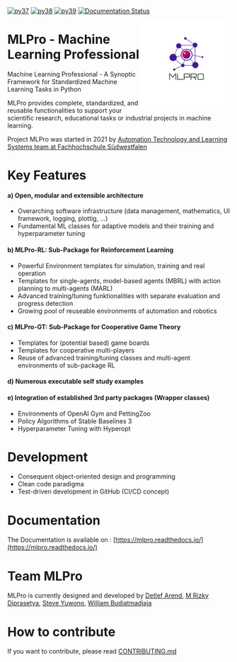 [![py37](https://github.com/fhswf/MLPro/actions/workflows/python37.yml/badge.svg)](https://github.com/fhswf/MLPro/actions/workflows/python37.yml)
[![py38](https://github.com/fhswf/MLPro/actions/workflows/python38.yml/badge.svg)](https://github.com/fhswf/MLPro/actions/workflows/python38.yml)
[![py39](https://github.com/fhswf/MLPro/actions/workflows/python39.yml/badge.svg)](https://github.com/fhswf/MLPro/actions/workflows/python39.yml)
[![Documentation Status](https://readthedocs.org/projects/mlpro/badge/?version=latest)](https://mlpro.readthedocs.io/en/latest/?badge=latest)

<img src="https://github.com/fhswf/MLPro/blob/main/doc/logo/original/logo.png" align="right" width="40%"/>

# MLPro - Machine Learning Professional
Machine Learning Professional - A Synoptic Framework for Standardized Machine Learning Tasks in Python

MLPro provides complete, standardized, and reusable functionalities to support your scientific research, educational tasks or industrial projects in machine learning.

Project MLPro was started in 2021 by [Automation Technology and Learning Systems team at Fachhochschule Südwestfalen](https://www.fh-swf.de/de/forschung___transfer_4/labore_3/labs/labor_fuer_automatisierungstechnik__soest_1/standardseite_57.php)


# Key Features

#### a) Open, modular and extensible architecture
- Overarching software infrastructure (data management, mathematics, UI framework, logging, plottig, ...)
- Fundamental ML classes for adaptive models and their training and hyperparameter tuning

#### b) MLPro-RL: Sub-Package for Reinforcement Learning
- Powerful Environment templates for simulation, training and real operation
- Templates for single-agents, model-based agents (MBRL) with action planning to multi-agents (MARL)
- Advanced training/tuning funktionalities with separate evaluation and progress detection
- Growing pool of reuseable environments of automation and robotics

#### c) MLPro-GT: Sub-Package for Cooperative Game Theory
- Templates for (potential based) game boards
- Templates for cooperative multi-players
- Reuse of advanced training/tuning classes and multi-agent environments of sub-package RL

#### d) Numerous executable self study examples

#### e) Integration of established 3rd party packages (Wrapper classes) 
- Environments of OpenAI Gym and PettingZoo
- Policy Algorithms of Stable Baselines 3
- Hyperparameter Tuning with Hyperopt


# Development
- Consequent object-oriented design and programming
- Clean code paradigma
- Test-driven development in GitHub (CI/CD concept)


# Documentation
The Documentation is available on : [https://mlpro.readthedocs.io/](https://mlpro.readthedocs.io/)


# Team MLPro
MLPro is currently designed and developed by [Detlef Arend](https://github.com/detlefarend), [M Rizky Diprasetya](https://github.com/rizkydiprasetya), [Steve Yuwono](https://github.com/steveyuwono), [William Budiatmadjaja](https://github.com/budiatmadjajaWill)


# How to contribute
If you want to contribute, please read [CONTRIBUTING.md](https://github.com/fhswf/MLPro/blob/master/CONTRIBUTING.md)